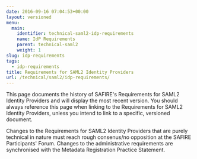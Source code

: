 ```yaml
---
date: 2016-09-16 07:04:53+00:00
layout: versioned
menu:
  main:
    identifier: technical-saml2-idp-requirements
    name: IdP Requirements
    parent: technical-saml2
    weight: 1
slug: idp-requirements
tags:
  - idp-requirements
title: Requirements for SAML2 Identity Providers
url: /technical/saml2/idp-requirements/
---
```


This page documents the history of SAFIRE's Requirements for SAML2 Identity Providers and will display the most recent version. You should always reference this page when linking to the Requirements for SAML2 Identity Providers, unless you intend to link to a specific, versioned document.

Changes to the Requirements for SAML2 Identity Providers that are purely technical in nature must reach rough consenus/no opposition at the SAFIRE Participants' Forum. Changes to the administrative requirements are synchronised with the Metadata Registration Practice Statement.
